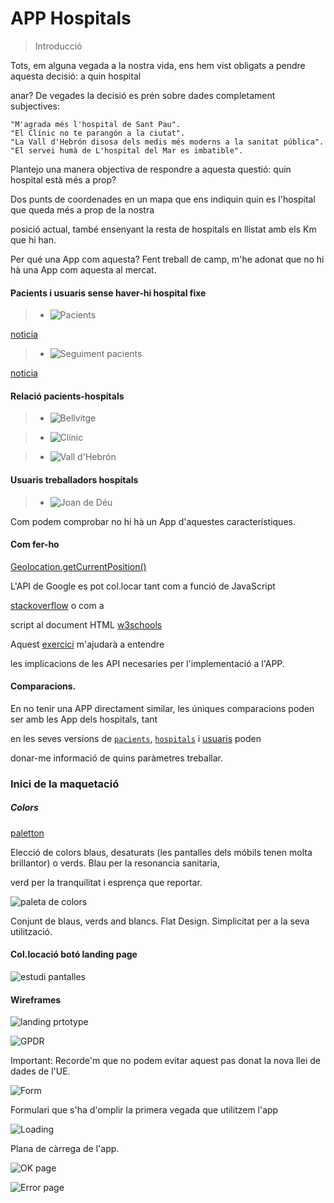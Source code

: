 # APP Hospitals

> Introducció

Tots, em alguna vegada a la nostra vida, ens hem vist obligats a pendre aquesta decisió: a quin hospital 

anar? De vegades la decisió es prén sobre dades completament subjectives: 

    "M'agrada més l'hospital de Sant Pau".
    "El Clínic no te parangón a la ciutat". 
    "La Vall d'Hebrón disosa dels medis més moderns a la sanitat pública". 
    "El servei humà de L'hospital del Mar es imbatible".

Plantejo una manera objectiva de respondre a aquesta questió: quin hospital està més a prop?

Dos punts de coordenades en un mapa que ens indiquin quin es l'hospital que queda més a prop de la nostra 

posició actual, també ensenyant la resta de hospitals en llistat amb els Km que hi han. 

Per qué una App com aquesta? Fent treball de camp, m'he adonat que no hi hà una App com aquesta al mercat. 

#### Pacients i usuaris sense haver-hi hospital fixe

> * ![Pacients](https://imgur.com/nbbIR7R.png)

 [noticia](https://www.metropoliabierta.com/el-pulso-de-la-ciudad/sanidad/hospitales-barcelona-seguimiento-pacientes-movil_27546_102.html)

> * ![Seguiment pacients](https://imgur.com/KrFCzSU.png)

[noticia](https://www.clinicbarcelona.org/noticias/el-clinic-coordinara-la-validacion-de-una-app-europea-para-facilitar-el-seguimiento-de-los-pacientes-con-vih)

#### Relació pacients-hospitals

> * ![Bellvitge](https://imgur.com/8GPX5pu.png)

> * ![Clínic](https://imgur.com/kHEKxON.png)

> * ![Vall d'Hebrón](https://imgur.com/8lzbhdi.png)

#### Usuaris treballadors hospitals

> * ![Joan de Déu](https://imgur.com/zw0bLJX.png)

Com podem comprobar no hi hà un App d'aquestes característiques.

#### Com fer-ho

[Geolocation.getCurrentPosition()](https://developer.mozilla.org/es/docs/Web/API/Geolocation/getCurrentPosition)

L'API de Google es pot col.locar tant com a funció de JavaScript 

[stackoverflow](https://stackoverflow.com/questions/16202077/high-accuracy-geolocation-html5) o com a 

script al document HTML [w3schools](https://www.w3schools.com/html/html5_geolocation.asp)

Aquest [exercici](https://developers.arcgis.com/labs/javascript/get-map-coordinates/) m'ajudarà a entendre 

les implicacions de les API necesaries per l'implementació a l'APP.

#### Comparacions.

En no tenir una APP directament similar, les úniques comparacions poden ser amb les App dels hospitals, tant

en les seves versions de [`pacients`](#Pacients), [`hospitals`](#Bellvitge) i [usuaris](#Usuaris) poden 

donar-me informació de quins par&agrave;metres treballar.  

### Inici de la maquetació

##### Colors

[paletton](https://paletton.com/#uid=13K0u0kllllc0wdgGqHp+fYuFaB)

Elecció de colors blaus, desaturats (les pantalles dels móbils tenen molta brillantor) o verds. Blau per la resonancia sanitaria, 

verd per la tranquilitat i esprença que reportar. 

![paleta de colors](https://imgur.com/3PORJ2Q.png)

Conjunt de blaus, verds and blancs. Flat Design. Simplicitat per a la seva utilització.


#### Col.locació botó landing page

![estudi pantalles](https://imgur.com/oAwG3PC.png)

#### Wireframes

![landing prtotype](https://imgur.com/az5HMjV.png)

![GPDR](https://imgur.com/W9f0oU3.png)

Important: Recorde'm que no podem evitar aquest pas donat la nova llei de dades de l'UE.

![Form](https://imgur.com/9P2Mwxj.png)

Formulari que s'ha d'omplir la primera vegada que utilitzem l'app

![Loading](https://imgur.com/3vmX4tK.png)

Plana de càrrega de l'app. 

![OK page](https://imgur.com/k8jLPr1.png)

![Error page](https://imgur.com/qbnK6Ph.png)








